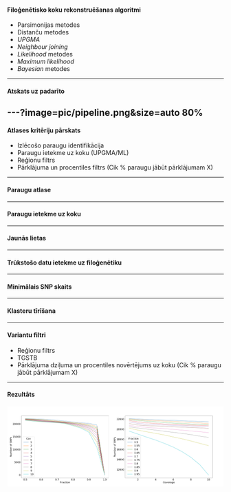 #### Filoģenētisko koku rekonstruēšanas algoritmi
* Parsimonijas metodes
* Distanču metodes
 * *UPGMA*
 * *Neighbour joining*
* *Likelihood* metodes
 * *Maximum likelihood*
* *Bayesian* metodes
---
#### Atskats uz padarīto
---?image=pic/pipeline.png&size=auto 80%
---
#### Atlases kritēriju pārskats
 * Izlēcošo paraugu identifikācija
 * Paraugu ietekme uz koku (UPGMA/ML)
 * Reģionu filtrs
 * Pārklājuma un procentiles filtrs (Cik % paraugu jābūt pārklājumam X)

---
#### Paraugu atlase
---
#### Paraugu ietekme uz koku
---
#### Jaunās lietas
---
#### Trūkstošo datu ietekme uz filoģenētiku
---
#### Minimālais SNP skaits
---
#### Klasteru tīrīšana
---
#### Variantu filtri
* Reģionu filtrs
 * TGSTB
* Pārklājuma dziļuma un procentiles novērtējums uz koku (Cik % paraugu jābūt pārklājumam X)
---
#### Rezultāts
![testing](pic/snp_nr.png)

